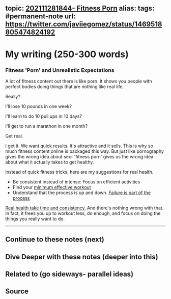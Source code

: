topic: [202111281844- Fitness Porn](.md)
alias: 
tags: #permanent-note
url: https://twitter.com/javiiegomez/status/1469518805474824192
---

# My writing (250-300 words)

### Fitness 'Porn' and Unrealistic Expectations

A lot of fitness content out there is like porn. It shows you people with perfect bodies doing things that are nothing like real life.

Really?

I'll lose 10 pounds in one week?

I'll learn to do 10 pull ups in 10 days?

I'll get to run a marathon in one month?

Get real.

I get it. We want quick results. It's attractive and it sells. This is why so much fitness content online is packaged this way. But just like pornography gives the wrong idea about sex- 'fitness porn' gives us the wrong idea about what it actually takes to get healthy.

Instead of quick fitness tricks, here are my suggestions for real health.

-   Be consistent instead of intense: Focus on efficient activities
-   Find your [minimum effective workout](https://shoutout.wix.com/so/15NiPC0TS/c?w=p9I1zimXkDvpPSBkYQLxNZGusQZ2sLaESQGCmohaQ44.eyJ1IjoiaHR0cHM6Ly93d3cuZml0Zm9ybGlmZS5waC9wb3N0L3RoZS1wcmluY2lwbGUtb2YtYS1taW5pbXVtLWVmZmVjdGl2ZS13b3Jrb3V0IiwiciI6IjUzMjIxMGZkLWVkYjctNGQ2ZC0yM2NlLWFhZTRhYTUzZjI4NCIsIm0iOiJscCJ9)
-   Understand that the process is up and down. [Failure is part of the process](https://shoutout.wix.com/so/15NiPC0TS/c?w=ltOf6GAE-5p5z8YOsBsMhERiCRZfFPDXbrp5AyE7fbY.eyJ1IjoiaHR0cHM6Ly93d3cuZml0Zm9ybGlmZS5waC9wb3N0L2ZhaWx1cmUtaXMtYW4tb3B0aW9uLWhvdy10by1kZXNpZ24teW91ci1oZWFsdGgiLCJyIjoiNTMyMjEwZmQtZWRiNy00ZDZkLTIzY2UtYWFlNGFhNTNmMjg0IiwibSI6ImxwIn0)

[Real health take time and consistency.](https://shoutout.wix.com/so/15NiPC0TS/c?w=7i6-F1iVPvgP5F5SmeS42mMaGCjppK0fH5J943xZ8Uc.eyJ1IjoiaHR0cHM6Ly93d3cuaW5zdGFncmFtLmNvbS9wL0NTTm9HTFVsOEhELyIsInIiOiI1MzIyMTBmZC1lZGI3LTRkNmQtMjNjZS1hYWU0YWE1M2YyODQiLCJtIjoibHAifQ) And there's nothing wrong with that. In fact, it frees you up to workout less, do enough, and focus on doing the things you really want to do.






---
## Continue to these notes (next)
		
## Dive Deeper with these notes (deeper into this)
		
## Related to (go sideways- parallel ideas)
	
## Source